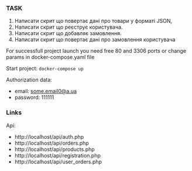 ### TASK

1. Написати скрит що повертає дані про товари у форматі JSON,
2. Написати скрит що реєструє користувача.
3. Написати скрит що добавляє замовлення.
4. Написати скрит що повертає дані про замовлення користувача


For successfull project launch you need free 80 and 3306 ports
or change params in docker-compose.yaml file

Start project:
```docker-compose up```

Authorization data:
* email: some.email0@a.ua
* password: 111111

### Links

Api:
* http://localhost/api/auth.php
* http://localhost/api/orders.php
* http://localhost/api/products.php
* http://localhost/api/registration.php
* http://localhost/api/user_orders.php
